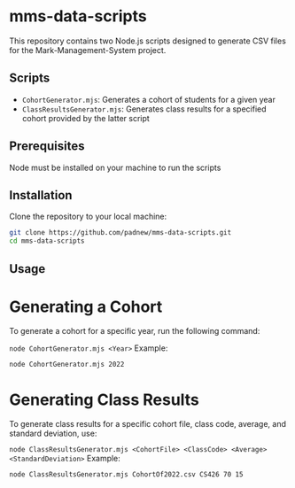 # mms-data-scripts

This repository contains two Node.js scripts designed to generate CSV files for the Mark-Management-System project.

## Scripts

- `CohortGenerator.mjs`: Generates a cohort of students for a given year
- `ClassResultsGenerator.mjs`: Generates class results for a specified cohort provided by the latter script

## Prerequisites

Node must be installed on your machine to run the scripts

## Installation

Clone the repository to your local machine:

```bash
git clone https://github.com/padnew/mms-data-scripts.git
cd mms-data-scripts
```

## Usage
# Generating a Cohort
To generate a cohort for a specific year, run the following command:

```node CohortGenerator.mjs <Year>```
Example:

```node CohortGenerator.mjs 2022```

# Generating Class Results
To generate class results for a specific cohort file, class code, average, and standard deviation, use:

```node ClassResultsGenerator.mjs <CohortFile> <ClassCode> <Average> <StandardDeviation>```
Example:

```node ClassResultsGenerator.mjs CohortOf2022.csv CS426 70 15```